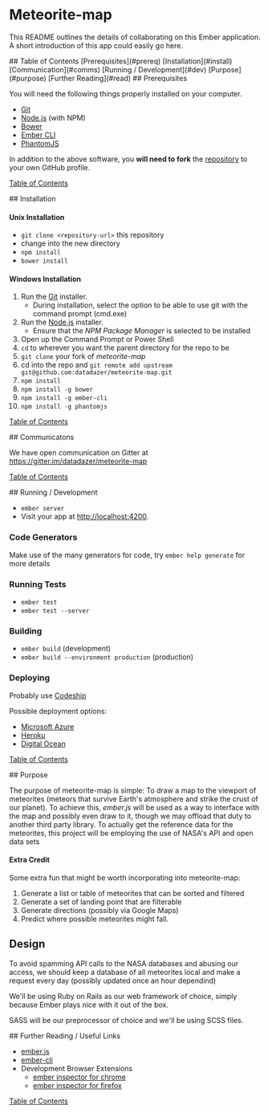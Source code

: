 # Meteorite-map

This README outlines the details of collaborating on this Ember application.
A short introduction of this app could easily go here.

<a name="toc" />
## Table of Contents
[Prerequisites](#prereq)
[Installation](#install)
[Communication](#comms)
[Running / Development](#dev)
[Purpose](#purpose)
[Further Reading](#read)

<a name="prereq" />
## Prerequisites

You will need the following things properly installed on your computer.

* [Git](http://git-scm.com/)
* [Node.js](http://nodejs.org/) (with NPM)
* [Bower](http://bower.io/)
* [Ember CLI](http://www.ember-cli.com/)
* [PhantomJS](http://phantomjs.org/)

In addition to the above software, you **will need to fork** the [repository](https://github.com/datadazer/meteorite-map) to your own GitHub profile.

[Table of Contents](#table)

<a name="install" />
## Installation

#### Unix Installation

* `git clone <repository-url>` this repository
* change into the new directory
* `npm install`
* `bower install`

#### Windows Installation

1. Run the [Git](http://git-scm.com/download/win) installer.
	* During installation, select the option to be able to use git with the command prompt (cmd.exe)
2. Run the [Node.js](http://nodejs.org/) installer.
	* Ensure that the *NPM Package Manager* is selected to be installed
3. Open up the Command Prompt or Power Shell
4. `cd` to wherever you want the parent directory for the repo to be
5. `git clone` your fork of *meteorite-map*
6. cd into the repo and `git remote add upstream git@github.com:datadazer/meteorite-map.git`
7. `npm install`
8. `npm install -g bower`
9. `npm install -g ember-cli`
10. `npm install -g phantomjs`

[Table of Contents](#table)

<a name="comms" />
## Communicatons

We have open communication on Gitter at https://gitter.im/datadazer/meteorite-map

[Table of Contents](#table)

<a name="dev" />
## Running / Development

* `ember server`
* Visit your app at [http://localhost:4200](http://localhost:4200).

### Code Generators

Make use of the many generators for code, try `ember help generate` for more details

### Running Tests

* `ember test`
* `ember test --server`

### Building

* `ember build` (development)
* `ember build --environment production` (production)

### Deploying

Probably use [Codeship]()

Possible deployment options:

* [Microsoft Azure]()
* [Heroku]()
* [Digital Ocean]()

[Table of Contents](#table)

<a name="purpose" />
## Purpose

The purpose of meteorite-map is simple: To draw a map to the viewport of meteorites (meteors that survive Earth's atmosphere and strike the crust of our planet). To achieve this, *ember.js* will be used as a way to interface with the map and possibly even draw to it, though we may offload that duty to another third party library. To actually get the reference data for the meteorites, this project will be employing the use of NASA's API and open data sets

#### Extra Credit
Some extra fun that might be worth incorporating into meteorite-map:

1. Generate a list or table of meteorites that can be sorted and filtered
2. Generate a set of landing point that are filterable
3. Generate directions (possibly via Google Maps)
4. Predict where possible meteorites might fall.

## Design

To avoid spamming API calls to the NASA databases and abusing our access, we should keep a database of all meteorites local and make a request every day (possibly updated once an hour dependind)

We'll be using Ruby on Rails as our web framework of choice, simply because Ember plays nice with it out of the box.

SASS will be our preprocessor of choice and we'll be using SCSS files.

<a name="read" />
## Further Reading / Useful Links

* [ember.js](http://emberjs.com/)
* [ember-cli](http://www.ember-cli.com/)
* Development Browser Extensions
  * [ember inspector for chrome](https://chrome.google.com/webstore/detail/ember-inspector/bmdblncegkenkacieihfhpjfppoconhi)
  * [ember inspector for firefox](https://addons.mozilla.org/en-US/firefox/addon/ember-inspector/)

[Table of Contents](#table)

